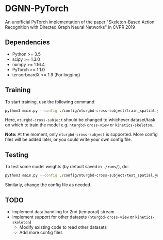 # DGNN-PyTorch

An unofficial PyTorch implementation of the paper "Skeleton-Based Action Recognition with Directed Graph Neural Networks" in CVPR 2019

## Dependencies

- Python >= 3.5
- scipy >= 1.3.0
- numpy >= 1.16.4
- PyTorch >= 1.1.0
- tensorboardX >= 1.8   (For logging)

## Training

To start training, use the following command:

```bash
python3 main.py --config ./config/nturgbd-cross-subject/train_spatial.yaml
```

Here, `nturgbd-cross-subject` should be changed to whichever dataset/task on which to train the model e.g. `nturgbd-cross-view` or `kinetics-skeleton`.

**Note:** At the moment, only `nturgbd-cross-subject` is supported. More config files will be added later, or you could write your own config file.

## Testing

To test some model weights (by default saved in `./runs/`), do:

```bash
python3 main.py --config ./config/nturgbd-cross-subject/test_spatial.yaml
```

Similarly, change the config file as needed.

## TODO

- Implement data handling for 2nd (temporal) stream
- Implement support for other datasets (`nturgbd-cross-view` or `kinetics-skeleton`)
  - Modify existing code to read other datasets
  - Add more config files
